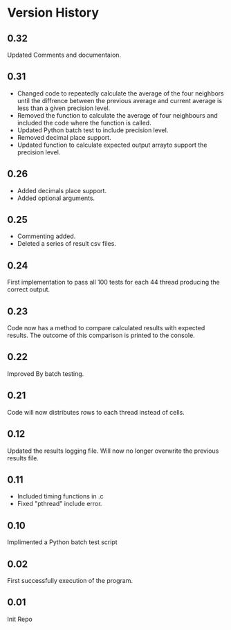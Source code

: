 # Version History

## 0.32

Updated Comments and documentaion.

## 0.31

- Changed code to repeatedly calculate the average of the four neighbors until the diffrence between the previous average and current average is less than a given precision level.
- Removed the function to calculate the average of four neighbours and included the code where the function is called.
- Updated Python batch test to include precision level.
- Removed decimal place support.
- Updated function to calculate expected output arrayto support the precision level.

## 0.26

- Added decimals place support.
- Added optional arguments.

## 0.25

- Commenting added.
- Deleted a series of result csv files.

## 0.24

First implementation to pass all 100 tests for each 44 thread producing the correct output.

## 0.23

Code now has a method to compare calculated results with expected results. The outcome of this comparison is printed to the console.

## 0.22

Improved By batch testing.

## 0.21

Code will now distributes rows to each thread instead of cells.

## 0.12

Updated the results logging file. Will now no longer overwrite the previous results file.

## 0.11

- Included timing functions in .c
- Fixed "pthread" include error.

## 0.10

Implimented a Python batch test script

## 0.02

First successfully execution of the program.

## 0.01

Init Repo
